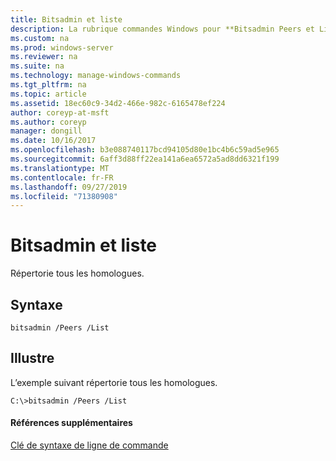 ```yaml
---
title: Bitsadmin et liste
description: La rubrique commandes Windows pour **Bitsadmin Peers et List** -répertorie tous les homologues.
ms.custom: na
ms.prod: windows-server
ms.reviewer: na
ms.suite: na
ms.technology: manage-windows-commands
ms.tgt_pltfrm: na
ms.topic: article
ms.assetid: 18ec60c9-34d2-466e-982c-6165478ef224
author: coreyp-at-msft
ms.author: coreyp
manager: dongill
ms.date: 10/16/2017
ms.openlocfilehash: b3e088740117bcd94105d80e1bc4b6c59ad5e965
ms.sourcegitcommit: 6aff3d88ff22ea141a6ea6572a5ad8dd6321f199
ms.translationtype: MT
ms.contentlocale: fr-FR
ms.lasthandoff: 09/27/2019
ms.locfileid: "71380908"
---
```

# <a name="bitsadmin-peers-and-list"></a>Bitsadmin et liste



Répertorie tous les homologues.

## <a name="syntax"></a>Syntaxe

```
bitsadmin /Peers /List 
```

## <a name="BKMK_examples"></a>Illustre

L’exemple suivant répertorie tous les homologues.
```
C:\>bitsadmin /Peers /List
```

#### <a name="additional-references"></a>Références supplémentaires

[Clé de syntaxe de ligne de commande](command-line-syntax-key.md)
